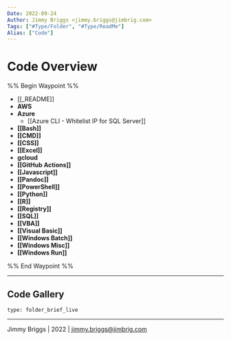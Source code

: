 ```yaml
---
Date: 2022-09-24
Author: Jimmy Briggs <jimmy.briggs@jimbrig.com>
Tags: ["#Type/Folder", "#Type/ReadMe"]
Alias: ["Code"]
---
```


# Code Overview

%% Begin Waypoint %%
- [[_README]]
- **AWS**
- **Azure**
	- [[Azure CLI - Whitelist IP for SQL Server]]
- **[[Bash]]**
- **[[CMD]]**
- **[[CSS]]**
- **[[Excel]]**
- **gcloud**
- **[[GitHub Actions]]**
- **[[Javascript]]**
- **[[Pandoc]]**
- **[[PowerShell]]**
- **[[Python]]**
- **[[R]]**
- **[[Registry]]**
- **[[SQL]]**
- **[[VBA]]**
- **[[Visual Basic]]**
- **[[Windows Batch]]**
- **[[Windows Misc]]**
- **[[Windows Run]]**

%% End Waypoint %%

***

## Code Gallery

 
```ccard
type: folder_brief_live
```
 

***

Jimmy Briggs | 2022 | <jimmy.briggs@jimbrig.com>



